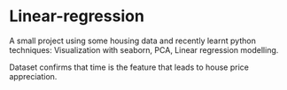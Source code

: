 # Linear-regression
A small project using some housing data and recently learnt python techniques: Visualization with seaborn, PCA, Linear regression modelling.

Dataset confirms that time is the feature that leads to house price appreciation.
